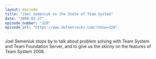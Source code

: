 ```yaml
---
layout: episode
title: "Joel Semeniuk on the State of Team System"
date: "2008-03-27"
episode_number: "328"
episode_url: "https://www.dotnetrocks.com/?show=328"
---
```


Joel Semeniuk stops by to talk about problem solving with Team System and Team Foundation Server, and to give us the skinny on the features of Team System 2008.
